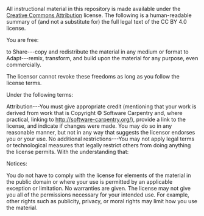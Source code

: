 All instructional material in this repository is made available under the [Creative Commons Attribution](https://creativecommons.org/licenses/by/4.0/) license. The following is a human-readable summary of (and not a substitute for) the full legal text of the CC BY 4.0 license.

You are free:

to Share---copy and redistribute the material in any medium or format
to Adapt---remix, transform, and build upon the material
for any purpose, even commercially.

The licensor cannot revoke these freedoms as long as you follow the license terms.

Under the following terms:

Attribution---You must give appropriate credit (mentioning that your work is derived from work that is Copyright © Software Carpentry and, where practical, linking to http://software-carpentry.org/), provide a link to the license, and indicate if changes were made. You may do so in any reasonable manner, but not in any way that suggests the licensor endorses you or your use.
No additional restrictions---You may not apply legal terms or technological measures that legally restrict others from doing anything the license permits. With the understanding that:

Notices:

You do not have to comply with the license for elements of the material in the public domain or where your use is permitted by an applicable exception or limitation.
No warranties are given. The license may not give you all of the permissions necessary for your intended use. For example, other rights such as publicity, privacy, or moral rights may limit how you use the material.
